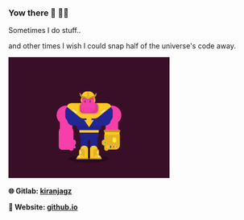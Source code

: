 ### Yow there 👋 :guardsman:

<!--
**kiranjagz/kiranjagz** is a ✨ _special_ ✨ repository because its `README.md` (this file) appears on your GitHub profile.

Here are some ideas to get you started:

- 🔭 I’m currently working on ...
- 🌱 I’m currently learning ...
- 👯 I’m looking to collaborate on ...
- 🤔 I’m looking for help with ...
- 💬 Ask me about ...
- 📫 How to reach me: ...
- 😄 Pronouns: ...
- ⚡ Fun fact: ...
-->

Sometimes I do stuff..

and other times I wish I could snap half of the universe's code away.

![Alt text](thanos_dance_2.gif)

<strong>🌐 Gitlab:  [kiranjagz](https://gitlab.com/kiranjagz)</strong>

<strong>:link: Website: [github.io](https://kiranjagz.github.io/)</strong>
